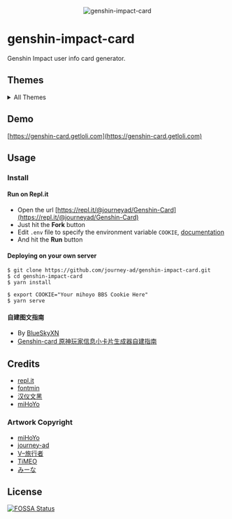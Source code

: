 <p align="center"><img src="https://genshin-card.getloli.com/detail/2/160596100.png" alt="genshin-impact-card"></p>

# genshin-impact-card

Genshin Impact user info card generator.

## Themes

<details>
<summary>All Themes</summary>

![](https://genshin-card.getloli.com/detail/0/160596100.png)
![](https://genshin-card.getloli.com/detail/1/160596100.png)
![](https://genshin-card.getloli.com/detail/2/160596100.png)
![](https://genshin-card.getloli.com/detail/3/160596100.png)
![](https://genshin-card.getloli.com/detail/4/160596100.png)
![](https://genshin-card.getloli.com/detail/5/160596100.png)
![](https://genshin-card.getloli.com/detail/6/160596100.png)
![](https://genshin-card.getloli.com/detail/7/160596100.png)
![](https://genshin-card.getloli.com/detail/8/160596100.png)
![](https://genshin-card.getloli.com/detail/9/160596100.png)
![](https://genshin-card.getloli.com/detail/10/160596100.png)
![](https://genshin-card.getloli.com/detail/11/160596100.png)
![](https://genshin-card.getloli.com/detail/12/160596100.png)
![](https://genshin-card.getloli.com/detail/13/160596100.png)
![](https://genshin-card.getloli.com/detail/14/160596100.png)
![](https://genshin-card.getloli.com/detail/15/160596100.png)
![](https://genshin-card.getloli.com/detail/16/160596100.png)
![](https://genshin-card.getloli.com/detail/17/160596100.png)
![](https://genshin-card.getloli.com/detail/18/160596100.png)
![](https://genshin-card.getloli.com/detail/19/160596100.png)
![](https://genshin-card.getloli.com/detail/20/160596100.png)
![](https://genshin-card.getloli.com/detail/21/160596100.png)
![](https://genshin-card.getloli.com/detail/22/160596100.png)
![](https://genshin-card.getloli.com/detail/23/160596100.png)
![](https://genshin-card.getloli.com/detail/24/160596100.png)
![](https://genshin-card.getloli.com/detail/25/160596100.png)
![](https://genshin-card.getloli.com/detail/26/160596100.png)
![](https://genshin-card.getloli.com/detail/27/160596100.png)
![](https://genshin-card.getloli.com/detail/28/160596100.png)
![](https://genshin-card.getloli.com/detail/29/160596100.png)
![](https://genshin-card.getloli.com/detail/30/160596100.png)
![](https://genshin-card.getloli.com/detail/31/160596100.png)
![](https://genshin-card.getloli.com/detail/32/160596100.png)
![](https://genshin-card.getloli.com/detail/33/160596100.png)
![](https://genshin-card.getloli.com/detail/34/160596100.png)
![](https://genshin-card.getloli.com/detail/35/160596100.png)
![](https://genshin-card.getloli.com/detail/36/160596100.png)
![](https://genshin-card.getloli.com/detail/37/160596100.png)
![](https://genshin-card.getloli.com/detail/38/160596100.png)
![](https://genshin-card.getloli.com/detail/39/160596100.png)

</details>

## Demo

[https://genshin-card.getloli.com](https://genshin-card.getloli.com)

## Usage

### Install

#### Run on Repl.it

- Open the url [https://repl.it/@journeyad/Genshin-Card](https://repl.it/@journeyad/Genshin-Card)
- Just hit the **Fork** button
- Edit `.env` file to specify the environment variable `COOKIE`, [documentation](https://docs.repl.it/repls/secret-keys)
- And hit the **Run** button

#### Deploying on your own server

```shell
$ git clone https://github.com/journey-ad/genshin-impact-card.git
$ cd genshin-impact-card
$ yarn install

$ export COOKIE="Your mihoyo BBS Cookie Here"
$ yarn serve
```

#### 自建图文指南

- By [BlueSkyXN](https://github.com/BlueSkyXN/Genshin-card)
- [Genshin-card 原神玩家信息小卡片生成器自建指南](https://www.blueskyxn.com/202102/4008.html)

## Credits

- [repl.it](https://repl.it/)
- [fontmin](https://github.com/ecomfe/fontmin)
- [汉仪文黑](https://www.hanyi.com.cn/productdetail.php?id=989&type=0)
- [miHoYo](https://www.mihoyo.com)

### Artwork Copyright

- [miHoYo](https://www.mihoyo.com)
- [journey-ad](https://github.com/journey-ad)
- [V–旅行者](https://bbs.nga.cn/read.php?tid=24827770)
- [TiMEO](https://www.pixiv.net/artworks/86829113)
- [みーな](https://www.pixiv.net/artworks/85194788)

## License

[![FOSSA Status](https://app.fossa.com/api/projects/git%2Bgithub.com%2Fjourney-ad%2Fgenshin-impact-card.svg?type=large)](https://app.fossa.com/projects/git%2Bgithub.com%2Fjourney-ad%2Fgenshin-impact-card?ref=badge_large)
